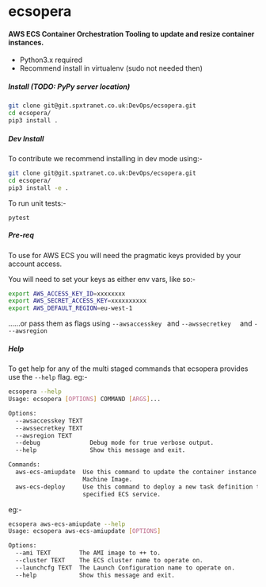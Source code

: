 # ecsopera


#### AWS ECS Container Orchestration Tooling to update and resize container instances.

- Python3.x required
- Recommend install in virtualenv (sudo not needed then)

##### Install (TODO: PyPy server location)

```bash
git clone git@git.spxtranet.co.uk:DevOps/ecsopera.git
cd ecsopera/
pip3 install .
```

##### Dev Install

To contribute we recommend installing in dev mode using:-

```bash
git clone git@git.spxtranet.co.uk:DevOps/ecsopera.git
cd ecsopera/
pip3 install -e .
```

To run unit tests:-

```pytest```

##### Pre-req

To use for AWS ECS you will need the pragmatic keys provided by your account access.

You will need to set your keys as either env vars, like so:-

```bash
export AWS_ACCESS_KEY_ID=xxxxxxxx
export AWS_SECRET_ACCESS_KEY=xxxxxxxxxx
export AWS_DEFAULT_REGION=eu-west-1
```

......or pass them as flags using ```--awsaccesskey ``` and ```--awssecretkey  ``` and ```---awsregion```

##### Help

To get help for any of the multi staged commands that ecsopera provides use the ```--help``` flag. eg:-

```bash
ecsopera --help
Usage: ecsopera [OPTIONS] COMMAND [ARGS]...

Options:
  --awsaccesskey TEXT
  --awssecretkey TEXT
  --awsregion TEXT
  --debug              Debug mode for true verbose output.
  --help               Show this message and exit.

Commands:
  aws-ecs-amiupdate  Use this command to update the container instance Amazon
                     Machine Image.
  aws-ecs-deploy     Use this command to deploy a new task definition to a
                     specified ECS service.
```

eg:-

```bash
ecsopera aws-ecs-amiupdate --help
Usage: ecsopera aws-ecs-amiupdate [OPTIONS]

Options:
  --ami TEXT        The AMI image to ++ to.
  --cluster TEXT    The ECS cluster name to operate on.
  --launchcfg TEXT  The Launch Configuration name to operate on.
  --help            Show this message and exit.
```
